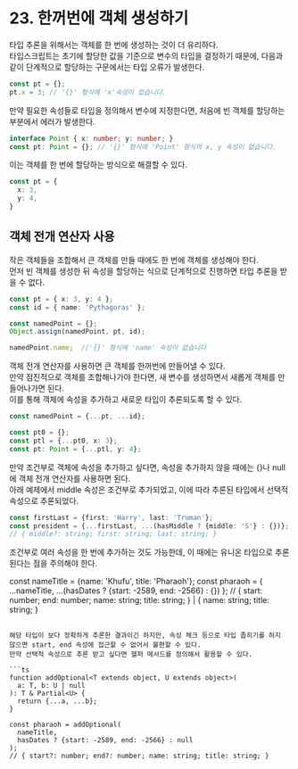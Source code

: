# 23. 한꺼번에 객체 생성하기

타입 추론을 위해서는 객체를 한 번에 생성하는 것이 더 유리하다.  
타입스크립트는 초기에 할당한 값을 기준으로 변수의 타입을 결정하기 때문에, 다음과 같이 단계적으로 할당하는 구문에서는 타입 오류가 발생한다.

```ts
const pt = {};
pt.x = 3; // '{}' 형식에 'x'속성이 없습니다.
```

만약 필요한 속성들로 타입을 정의해서 변수에 지정한다면, 처음에 빈 객체를 할당하는 부분에서 에러가 발생한다.

```ts
interface Point { x: number; y: number; }
const pt: Point = {}; // '{}' 형식에 'Point' 형식의 x, y 속성이 없습니다.
```

이는 객체를 한 번에 할당하는 방식으로 해결할 수 있다.

```ts
const pt = {
  x: 3,
  y: 4,
}
```

## 객체 전개 연산자 사용

작은 객체들을 조합해서 큰 객체를 만들 때에도 한 번에 객체를 생성해야 한다.  
먼저 빈 객체를 생성한 뒤 속성을 할당하는 식으로 단계적으로 진행하면 타입 추론을 받을 수 없다.

```ts
const pt = { x: 3, y: 4 };
const id = { name: 'Pythagoras' };

const namedPoint = {};
Object.assign(namedPoint, pt, id);

namedPoint.name;  //'{}' 형식에 'name' 속성이 없습니다
```

객체 전개 연산자를 사용하면 큰 객체를 한꺼번에 만들어낼 수 있다.  
만약 점진적으로 객체를 조합해나가야 한다면, 새 변수를 생성하면서 새롭게 객체를 만들어나가면 된다.  
이를 통해 객체에 속성을 추가하고 새로운 타입이 추론되도록 할 수 있다.

```ts
const namedPoint = {...pt, ...id};

const pt0 = {};
const ptl = {...pt0, x: 3};
const pt: Point = {...ptl, y: 4}; 
```

만약 조건부로 객체에 속성을 추가하고 싶다면, 속성을 추가하지 않을 때에는 {}나 null에 객체 전개 연산자를 사용하면 된다.  
아래 예제에서 middle 속성은 조건부로 추가되었고, 이에 따라 추론된 타입에서 선택적 속성으로 추론되었다.

```ts
const firstLast = {first: 'Harry', last: 'Truman'};
const president = {...firstLast, ...(hasMiddle ? {middle: 'S'} : {})};
// { middle?: string; first: string; last: string; }
```

조건부로 여러 속성을 한 번에 추가하는 것도 가능한데, 이 때에는 유니온 타입으로 추론된다는 점을 주의해야 한다.

const nameTitle = {name: 'Khufu', title: 'Pharaoh'};
const pharaoh = {
  ...nameTitle,
  ...(hasDates ? {start: -2589, end: -2566} : {})
};
// { start: number; end: number; name: string; title: string; } | { name: string; title: string; }
```

해당 타입이 보다 정확하게 추론한 결과이긴 하지만, 속성 체크 등으로 타입 좁히기를 하지 않으면 start, end 속성에 접근할 수 없어서 불편할 수 있다.
만약 선택적 속성으로 추론 받고 싶다면 헬퍼 메서드를 정의해서 활용할 수 있다.

```ts
function addOptional<T extends object, U extends object>(
  a: T, b: U | null
): T & Partial<U> {
  return {...a, ...b};
}

const pharaoh = addOptional(
  nameTitle,
  hasDates ? {start: -2589, end: -2566} : null
);
// { start?: number; end?: number; name: string; title: string; }
```
